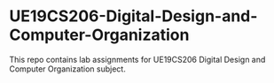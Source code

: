 # UE19CS206-Digital-Design-and-Computer-Organization
This repo contains lab assignments for UE19CS206 Digital Design and Computer Organization subject.
